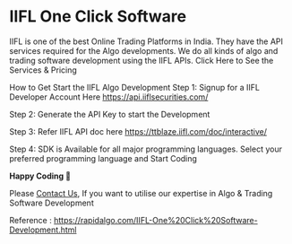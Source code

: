 IIFL One Click Software
============================

IIFL is one of the best Online Trading Platforms in India. They have the API services required for the Algo developments. We do all kinds of algo and trading software development using the IIFL APIs.
Click Here to See the Services & Pricing

How to Get Start the IIFL Algo Development
Step 1: Signup for a IIFL Developer Account Here https://api.iiflsecurities.com/

Step 2: Generate the API Key to start the Development

Step 3: Refer IIFL API doc here https://ttblaze.iifl.com/doc/interactive/

Step 4: SDK is Available for all major programming languages. Select your preferred programming language and Start Coding


__Happy Coding 🙂__
  
Please [Contact Us](https://rapidalgo.com/IIFL-Algo-Development.html), If you want to utilise our expertise in Algo & Trading Software Development

Reference : https://rapidalgo.com/IIFL-One%20Click%20Software-Development.html
